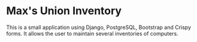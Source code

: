# Max's Union Inventory

This is a small application using Django, PostgreSQL, Bootstrap and Crispy forms. It allows the user to maintain several inventories of computers.